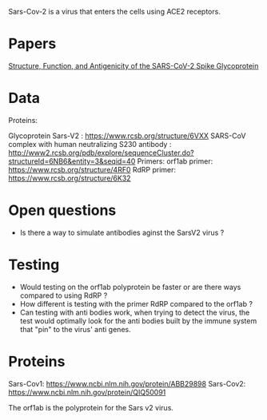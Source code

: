 Sars-Cov-2 is a virus that enters the cells using ACE2 receptors. 

Papers 
=================
[Structure, Function, and Antigenicity of the SARS-CoV-2 Spike Glycoprotein](https://pdf.sciencedirectassets.com/272196/AIP/1-s2.0-S0092867420302622/main.pdf?X-Amz-Security-Token=IQoJb3JpZ2luX2VjEMf%2F%2F%2F%2F%2F%2F%2F%2F%2F%2FwEaCXVzLWVhc3QtMSJIMEYCIQCJZI2lf1AEgnRCMDd1h0rv1CzJ8UGP6u2L5DyCIQ7TBgIhANqHLj1kk6PC9sfn1NtixhSn0S8jC2cCnrGzoGqPaM9mKr0DCMD%2F%2F%2F%2F%2F%2F%2F%2F%2F%2FwEQAhoMMDU5MDAzNTQ2ODY1Igw661zhcFS%2B746KExsqkQPUOu9BB%2FKuh6YaSBy11qtjaaJJ3Y9%2Ba%2B5yOMeisbtDb1V3a6%2FO6AKPW0nNP2WdrhTkar8r7ZtvSmaIHWaWo94ex9j7mi01y8KwyAZt3s7bf0ox%2Fs8Py4ECnldh%2FgV9eIXQhDnhJ5cjfERoRpzQgzAgKFbohZkeo7gToiEddzDrFYDiK%2FT3%2FI2ED256mGc7AT4SxVPVOc6a%2B1QUK3h8brMknduJ8l6tnzIHcd%2BhncCCXVht%2BxwSNqVz0W92jYyQUq8SGOvy9Ild4xfrL%2BOVLclMpf6kxurW7wnzehZ1do1KnRVlr%2F%2BH1igHh4UZudHqHqYSvujEJrIlOD1ugHe%2BdmO5jaAlPFoVsAj7573YYZMC5z%2BN%2FQ1YlcqSnsXPMZA3TG00zhLGWks%2F2KO85OH1GqG%2F%2FiJ5uk2qwHFvAfTmCfNXJFcTf4jbWRBep3nykd1bMS28oYQTaQAbj1h81NWOSxHcuWz%2F4fUPsF3Nyf2fM9LF3mN4SyZywsLmTWFQfNzyPLCvWURGzeOD0oRVs11yKesNrDDEyv3zBTrqAcklucw%2BClDRI9ZECmQv%2B%2BI4BaZFnsSOwcGcqm2RZa%2F8jGIrNRhzRFzvd4Da6sIqom54yRNJ%2B8TvxYdgzGJUkMj986mWdxxpYOPPcF8tXuoQAnacIhUHdVLMw%2BAlJZeKxChwPNwWcKFaSj14qaGs%2B8MO3lICbfplI3em%2B3jkmxP7VsChs1gieuYtq64BurLJhdT51culgcMLpPhr7zYIqJZ9iKSKtnnU4AIudebhBBSEHhxCO2mTRcranJVvDFzQ2jQ5xsSLzVDNzZt0RwsgJeAX0bWvXye5yAjBfz2ng%2Bin9cl72q1s3xIA0A%3D%3D&X-Amz-Algorithm=AWS4-HMAC-SHA256&X-Amz-Date=20200328T153154Z&X-Amz-SignedHeaders=host&X-Amz-Expires=300&X-Amz-Credential=ASIAQ3PHCVTY7CZZNJVM%2F20200328%2Fus-east-1%2Fs3%2Faws4_request&X-Amz-Signature=864e9cb35dfeee3ac86e9ae44e940b784d740a8456f04e54f97c3ced2b64ca27&hash=f027c2add5785ffb1b783e04f721630ff50dcd3d07d4ea873e21938a10f2a194&host=68042c943591013ac2b2430a89b270f6af2c76d8dfd086a07176afe7c76c2c61&pii=S0092867420302622&tid=spdf-65efe7db-4ddb-4821-ada4-b495a89c30d4&sid=0503ace3589f0143c1983c409856097fe84agxrqb&type=client)

Data
=========
Proteins:

Glycoprotein Sars-V2 : https://www.rcsb.org/structure/6VXX
SARS-CoV complex with human neutralizing S230 antibody : http://www2.rcsb.org/pdb/explore/sequenceCluster.do?structureId=6NB6&entity=3&seqid=40
Primers:
orf1ab primer: https://www.rcsb.org/structure/4RF0
RdRP primer: https://www.rcsb.org/structure/6K32

Open questions
=============
* Is there a way to simulate antibodies aginst the SarsV2 virus ? 

Testing
===============
* Would testing on the orf1ab polyprotein be faster or are there ways compared to using RdRP ?  
* How different is testing with the primer RdRP compared to the orf1ab ? 
* Can testing with anti bodies work, when trying to detect the virus, the test would optimally look for the anti bodies built by the immune system that "pin" to the virus' anti genes. 

Proteins 
===============
Sars-Cov1: https://www.ncbi.nlm.nih.gov/protein/ABB29898 
Sars-Cov2: https://www.ncbi.nlm.nih.gov/protein/QIQ50091

The orf1ab is the polyprotein for the Sars v2 virus. 

